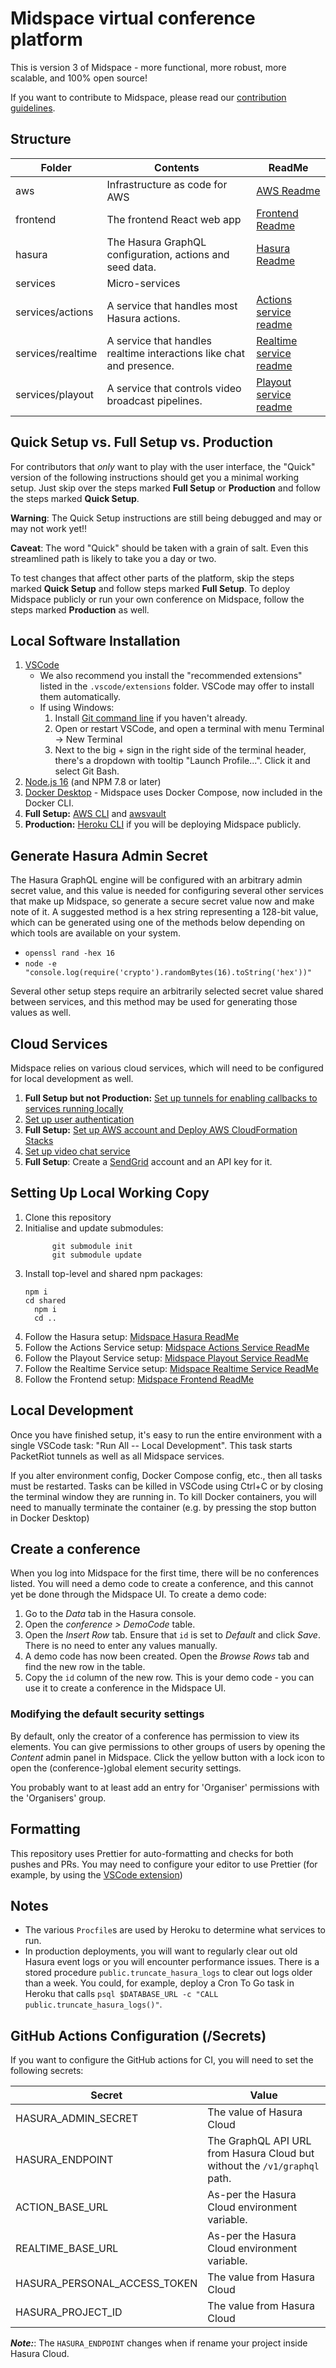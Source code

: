 # Midspace virtual conference platform

This is version 3 of Midspace - more functional, more robust, more scalable,
and 100% open source!

If you want to contribute to Midspace, please read our [contribution guidelines](CONTRIBUTING).

## Structure

| Folder            | Contents                                                             | ReadMe                                                 |
| ----------------- | -------------------------------------------------------------------- | ------------------------------------------------------ |
| aws               | Infrastructure as code for AWS                                       | [AWS Readme](aws/README.md)                            |
| frontend          | The frontend React web app                                           | [Frontend Readme](frontend/README.md)                  |
| hasura            | The Hasura GraphQL configuration, actions and seed data.             | [Hasura Readme](hasura/README.md)                      |
| services          | Micro-services                                                       |                                                        |
| services/actions  | A service that handles most Hasura actions.                          | [Actions service readme](services/actions/README.md)   |
| services/realtime | A service that handles realtime interactions like chat and presence. | [Realtime service readme](services/realtime/README.md) |
| services/playout  | A service that controls video broadcast pipelines.                   | [Playout service readme](services/playout/README.md)   |

## Quick Setup vs. Full Setup vs. Production

For contributors that _only_ want to play with the user interface, the
"Quick" version of the following instructions should get you a minimal
working setup. Just skip over the steps marked **Full Setup** or
**Production** and follow the steps marked **Quick Setup**.

**Warning**: The Quick Setup instructions are still being debugged and may
or may not work yet!!

**Caveat**: The word "Quick" should be taken with a grain of salt. Even
this streamlined path is likely to take you a day or two.

To test changes that affect other parts of the platform, skip the steps
marked **Quick Setup** and follow steps marked **Full Setup**. To deploy
Midspace publicly or run your own conference on Midspace, follow the steps
marked **Production** as well.

## Local Software Installation

1. [VSCode](https://code.visualstudio.com/)
   - We also recommend you install the "recommended extensions" listed in the
     `.vscode/extensions` folder. VSCode may offer to install them automatically.
   - If using Windows:
     1. Install [Git command line](https://git-scm.com/download/win) if you haven't already.
     1. Open or restart VSCode, and open a terminal with menu Terminal -> New Terminal
     1. Next to the big + sign in the right side of the terminal header, there's a dropdown with tooltip "Launch Profile...". Click it and select Git Bash.
1. [Node.js 16](https://nodejs.org/en/) (and NPM 7.8 or later)
1. [Docker Desktop](https://docs.docker.com/compose/cli-command/#installing-compose-v2) - Midspace uses Docker Compose, now included in the Docker CLI.
1. **Full Setup:** [AWS CLI](https://aws.amazon.com/cli/) and [awsvault](https://github.com/99designs/aws-vault)
1. **Production:** [Heroku CLI](https://devcenter.heroku.com/articles/heroku-cli) if you will be deploying Midspace publicly.

## Generate Hasura Admin Secret

The Hasura GraphQL engine will be configured with an arbitrary admin secret value, and this value is needed for configuring several other services that make up Midspace, so generate a secure secret value now and make note of it. A suggested method is a hex string representing a 128-bit value, which can be generated using one of the methods below depending on which tools are available on your system.

- `openssl rand -hex 16`
- `node -e "console.log(require('crypto').randomBytes(16).toString('hex'))"`

Several other setup steps require an arbitrarily selected secret value shared between services, and this method may be used for generating those values as well.

## Cloud Services

Midspace relies on various cloud services, which will need to be configured for local development as well.

1. **Full Setup but not Production:** [Set up tunnels for enabling callbacks to services running locally](docs/tunnels-setup.md)
1. [Set up user authentication](docs/auth-setup.md)
1. **Full Setup:** [Set up AWS account and Deploy AWS CloudFormation Stacks](aws/README.md)
1. [Set up video chat service](docs/video-service-setup.md)
1. **Full Setup**: Create a [SendGrid](https://www.sendgrid.com) account and an API key for it.

## Setting Up Local Working Copy

1. Clone this repository
1. Initialise and update submodules:
   ```
         git submodule init
         git submodule update
   ```
1. Install top-level and shared npm packages:
   ```
   npm i
   cd shared
     npm i
     cd ..
   ```
1. Follow the Hasura setup: [Midspace Hasura ReadMe](hasura/README.md#Setting-up)
1. Follow the Actions Service setup: [Midspace Actions Service
   ReadMe](services/actions/README.md#Setting-up)
1. Follow the Playout Service setup: [Midspace Playout Service
   ReadMe](services/playout/README.md#Setting-up)
1. Follow the Realtime Service setup: [Midspace Realtime Service
   ReadMe](services/realtime/README.md#Setting-up)
1. Follow the Frontend setup: [Midspace Frontend
   ReadMe](frontend/README.md#Setting-up)

## Local Development

Once you have finished setup, it's easy to run the entire environment with a single VSCode task: "Run All -- Local Development". This task starts PacketRiot tunnels as well as all Midspace services.

If you alter environment config, Docker Compose config, etc., then all tasks must be restarted. Tasks can be killed in VSCode using Ctrl+C or by closing the terminal window they are running in. To kill Docker containers, you will need to manually terminate the container (e.g. by pressing the stop button in Docker Desktop)

## Create a conference

When you log into Midspace for the first time, there will be no conferences listed. You will need a demo code to create a conference, and this cannot yet be done through the Midspace UI. To create a demo code:

1. Go to the _Data_ tab in the Hasura console.
2. Open the _conference > DemoCode_ table.
3. Open the _Insert Row_ tab. Ensure that `id` is set to _Default_ and click _Save_. There is no need to enter any values manually.
4. A demo code has now been created. Open the _Browse Rows_ tab and find the new row in the table.
5. Copy the `id` column of the new row. This is your demo code - you can use it to create a conference in the Midspace UI.

### Modifying the default security settings

By default, only the creator of a conference has permission to view its elements. You can give permissions to other groups of users by opening the _Content_ admin panel in Midspace. Click the yellow button with a lock icon to open the (conference-)global element security settings.

You probably want to at least add an entry for 'Organiser' permissions with the 'Organisers' group.

## Formatting

This repository uses Prettier for auto-formatting and checks for both pushes and
PRs. You may need to configure your editor to use Prettier (for example, by using the [VSCode extension](https://marketplace.visualstudio.com/items?itemName=esbenp.prettier-vscode))

## Notes

- The various `Procfile`s are used by Heroku to determine what services to run.
- In production deployments, you will want to regularly clear out old Hasura event logs or you will encounter performance issues. There is a stored procedure `public.truncate_hasura_logs` to clear out logs older than a week. You could, for example, deploy a Cron To Go task in Heroku that calls `psql $DATABASE_URL -c "CALL public.truncate_hasura_logs()"`.

## GitHub Actions Configuration (/Secrets)

If you want to configure the GitHub actions for CI, you will need to set the following secrets:

| Secret                       | Value                                                                     |
| ---------------------------- | ------------------------------------------------------------------------- |
| HASURA_ADMIN_SECRET          | The value of Hasura Cloud                                                 |
| HASURA_ENDPOINT              | The GraphQL API URL from Hasura Cloud but without the `/v1/graphql` path. |
| ACTION_BASE_URL              | As-per the Hasura Cloud environment variable.                             |
| REALTIME_BASE_URL            | As-per the Hasura Cloud environment variable.                             |
| HASURA_PERSONAL_ACCESS_TOKEN | The value from Hasura Cloud                                               |
| HASURA_PROJECT_ID            | The value from Hasura Cloud                                               |

**_Note:_**: The `HASURA_ENDPOINT` changes when if rename your project inside
Hasura Cloud.
